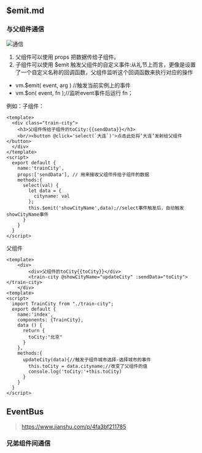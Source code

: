 ## $emit.md

### 与父组件通信
![通信](https://upload-images.jianshu.io/upload_images/13341631-cb2bbed4c7ccb92d.png!web?imageMogr2/auto-orient/strip%7CimageView2/2/w/539/format/webp)

1. 父组件可以使用 props 把数据传给子组件。
2. 子组件可以使用 $emit 触发父组件的自定义事件:从礼节上而言，更像是设置了一个自定义名称的回调函数，父组件监听这个回调函数来执行对应的操作

- vm.$emit( event, arg ) //触发当前实例上的事件
- vm.$on( event, fn );//监听event事件后运行 fn； 

例如：子组件：
```
<template>
  <div class="train-city">
    <h3>父组件传给子组件的toCity:{{sendData}}</h3> 
    <br/><button @click='select(`大连`)'>点击此处将‘大连’发射给父组件</button>
  </div>
</template>
<script>
  export default {
    name:'trainCity',
    props:['sendData'], // 用来接收父组件传给子组件的数据
    methods:{
      select(val) {
        let data = {
          cityname: val
        };
        this.$emit('showCityName',data);//select事件触发后，自动触发showCityName事件
      }
    }
  }
</script>
```
父组件
```
<template>
    <div>
        <div>父组件的toCity{{toCity}}</div>
        <train-city @showCityName="updateCity" :sendData="toCity"></train-city>
    </div>
<template>
<script>
  import TrainCity from "./train-city";
  export default {
    name:'index',
    components: {TrainCity},
    data () {
      return {
        toCity:"北京"
      }
    },
    methods:{
      updateCity(data){//触发子组件城市选择-选择城市的事件
        this.toCity = data.cityname;//改变了父组件的值
        console.log('toCity:'+this.toCity)
      }
    }
  }
</script>
```

## EventBus
> https://www.jianshu.com/p/4fa3bf211785
### 兄弟组件间通信

